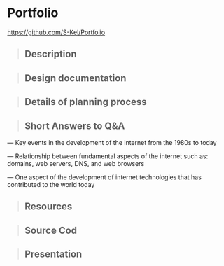 # Portfolio
https://github.com/S-Kel/Portfolio

> ## Description ##

> ## Design documentation ##

> ## Details of planning process ##

> ## Short Answers to Q&A ##
— Key events in the development of the internet from the 1980s to today

— Relationship between fundamental aspects of the internet such as: domains, web servers, DNS, and web browsers

— One aspect of the development of internet technologies that has contributed to the world today 


> ## Resources ##

> ## Source Cod ##

> ## Presentation ##
